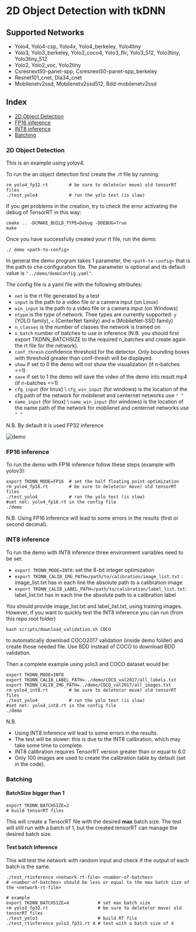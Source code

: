 # 2D Object Detection with tkDNN

## Supported Networks

* Yolo4, Yolo4-csp, Yolo4x, Yolo4_berkeley, Yolo4tiny
* Yolo3, Yolo3_berkeley, Yolo3_coco4, Yolo3_flir, Yolo3_512, Yolo3tiny, Yolo3tiny_512
* Yolo2, Yolo2_voc, Yolo2tiny
* Csresnext50-panet-spp, Csresnext50-panet-spp_berkeley
* Resnet101_cnet, Dla34_cnet
* Mobilenetv2ssd, Mobilenetv2ssd512, Bdd-mobilenetv2ssd

## Index

 - [2D Object Detection](#2d-object-detection)
 - [FP16 inference](#fp16-inference)
 - [INT8 inference](#int8-inference)
 - [Batching](#batching)

### 2D Object Detection
This is an example using yolov4.

To run the an object detection first create the .rt file by running:
```
rm yolo4_fp32.rt        # be sure to delete(or move) old tensorRT files
./test_yolo4            # run the yolo test (is slow)
```
If you get problems in the creation, try to check the error activating the debug of TensorRT in this way:
```
cmake .. -DCMAKE_BUILD_TYPE=Debug -DDEBUG=True
make
```

Once you have successfully created your rt file, run the demo:
```
./ demo <path-to-config>
```
In general the demo program takes 1 parameter, the ```<path-to-config>``` that is the path to che configuration file. The parameter is optional and its default value is ```"../demo/demoConfig.yaml"```.

The config file is a yaml file with the following attributes:
* ```net``` is the rt file generated by a test
* ```input``` is the path to a video file or a camera input  (on Linux)
* ```win_input``` is the path to a video file or a camera input  (on Windows)
* ```ntype``` is the type of network. Thee types are currently supported: ```y``` (YOLO family), ```c``` (CenterNet family) and ```m``` (MobileNet-SSD family)
* ```n_classes``` is the number of classes the network is trained on
* ```n_batch``` number of batches to use in inference (N.B. you should first export TKDNN_BATCHSIZE to the required n_batches and create again the rt file for the network).
* ```conf_thresh``` confidence threshold for the detector. Only bounding boxes with threshold greater than conf-thresh will be displayed.
* ```show``` if set to 0 the demo will not show the visualization (if n-batches ==1)
* ```save``` if set to 1 the demo will save the video of the demo into result.mp4 (if n-batches ==1)
* ```cfg_input``` (for linux) \ ```cfg_win_input``` (for windows)  is the location of the cfg path of the network for mobilenet and centernet networks use ```" "```
* ```name_input``` (for linux) \ ```name_win_input``` (for windows)  is the location of the name path of the network for mobilenet and centernet networks use ```" "```

N.B. By default it is used FP32 inference


![demo](https://user-images.githubusercontent.com/11562617/72547657-540e7800-388d-11ea-83c6-49dfea2a0607.gif)


### FP16 inference

To run the demo with FP16 inference follow these steps (example with yolov3):
```
export TKDNN_MODE=FP16  # set the half floating point optimization
rm yolo4_fp16.rt        # be sure to delete(or move) old tensorRT files
./test_yolo4            # run the yolo test (is slow)
#set net: yolo4_fp16.rt in the config file
./demo
```
N.B. Using FP16 inference will lead to some errors in the results (first or second decimal). 

### INT8 inference

To run the demo with INT8 inference three environment variables need to be set:

  * ```export TKDNN_MODE=INT8```: set the 8-bit integer optimization
  * ```export TKDNN_CALIB_IMG_PATH=/path/to/calibration/image_list.txt``` : image_list.txt has in each line the absolute path to a calibration image
  * ```export TKDNN_CALIB_LABEL_PATH=/path/to/calibration/label_list.txt```: label_list.txt has in each line the absolute path to a calibration label
  
You should provide image_list.txt and label_list.txt, using training images. However, if you want to quickly test the INT8 inference you can run (from this repo root folder)
```
bash scripts/download_validation.sh COCO
```
to automatically download COCO2017 validation (inside demo folder) and create those needed file. Use BDD instead of COCO to download BDD validation. 

Then a complete example using yolo3 and COCO dataset would be:
```
export TKDNN_MODE=INT8
export TKDNN_CALIB_LABEL_PATH=../demo/COCO_val2017/all_labels.txt
export TKDNN_CALIB_IMG_PATH=../demo/COCO_val2017/all_images.txt
rm yolo4_int8.rt        # be sure to delete(or move) old tensorRT files
./test_yolo4            # run the yolo test (is slow)
#set net: yolo4_int8.rt in the config file
./demo
```
N.B. 

 * Using INT8 inference will lead to some errors in the results. 
 * The test will be slower: this is due to the INT8 calibration, which may take some time to complete. 
 * INT8 calibration requires TensorRT version greater than or equal to 6.0
 * Only 100 images are used to create the calibration table by default (set in the code).

### Batching

#### BatchSize bigger than 1
```
export TKDNN_BATCHSIZE=2
# build tensorRT files
```
This will create a TensorRT file with the desired **max** batch size.
The test will still run with a batch of 1, but the created tensorRT can manage the desired batch size.

#### Test batch Inference
This will test the network with random input and check if the output of each batch is the same.
```
./test_rtinference <network-rt-file> <number-of-batches>
# <number-of-batches> should be less or equal to the max batch size of the <network-rt-file>

# example
export TKDNN_BATCHSIZE=4           # set max batch size
rm yolo3_fp32.rt                   # be sure to delete(or move) old tensorRT files
./test_yolo3                       # build RT file
./test_rtinference yolo3_fp32.rt 4 # test with a batch size of 4
```
